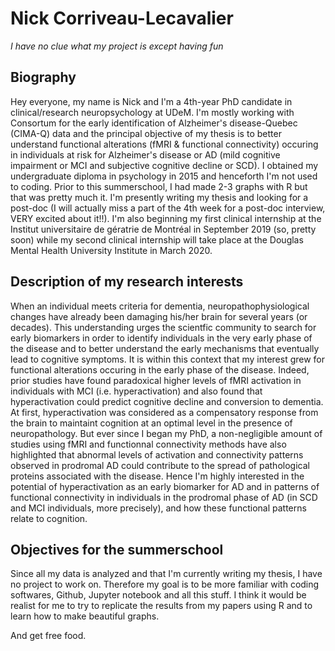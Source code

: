 # Nick Corriveau-Lecavalier
*I have no clue what my project is except having fun*

## Biography
Hey everyone, my name is Nick and I'm a 4th-year PhD candidate in clinical/research neuropsychology at UDeM. I'm mostly working with Consortum for the early identification of Alzheimer's disease-Quebec (CIMA-Q) data and the principal objective of my thesis is to better understand functional alterations (fMRI & functional connectivity) occuring in individuals at risk for Alzheimer's disease or AD (mild cognitive impairment or MCI and subjective cognitive decline or SCD). I obtained my undergraduate diploma in psychology in 2015 and henceforth I'm not used to coding. Prior to this summerschool, I had made 2-3 graphs with R but that was pretty much it. I'm presently writing my thesis and looking for a post-doc (I will actually miss a part of the 4th week for a post-doc interview, VERY excited about it!!). I'm also beginning my first clinical internship at the Institut universitaire de gératrie de Montréal in September 2019 (so, pretty soon) while my second clinical internship will take place at the Douglas Mental Health University Institute in March 2020. 

## Description of my research interests
When an individual meets criteria for dementia, neuropathophysiological changes have already been damaging his/her brain for several years (or decades). This understanding urges the scientfic community to search for early biomarkers in order to identify individuals in the very early phase of the disease and to better understand the early mechanisms that eventually lead to cognitive symptoms. It is within this context that my interest grew for functional alterations occuring in the early phase of the disease. Indeed, prior studies have found paradoxical higher levels of fMRI activation in individuals with MCI (i.e. hyperactivation) and also found that hyperactivation could predict cognitive decline and conversion to dementia. At first, hyperactivation was considered as a compensatory response from the brain to maintaint cognition at an optimal level in the presence of neuropathology. But ever since I began my PhD, a non-negligible amount of studies using fMRI and functionnal connectivity methods have also highlighted that abnormal levels of activation and connectivity patterns observed in prodromal AD could contribute to the spread of pathological proteins associated with the disease. Hence I'm highly interested in the potential of hyperactivation as an early biomarker for AD and in patterns of functional connectivity in individuals in the prodromal phase of AD (in SCD and MCI individuals, more precisely), and how these functional patterns relate to cognition.

## Objectives for the summerschool

Since all my data is analyzed and that I'm currently writing my thesis, I have no project to work on. Therefore my goal is to be more familiar with coding softwares, Github, Jupyter notebook and all this stuff. I think it would be realist for me to try to replicate the results from my papers using R and to learn how to make beautiful graphs. 

And get free food.
